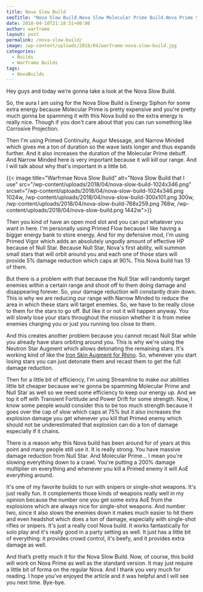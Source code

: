 ```yaml
---
title: Nova Slow Build
seoTitle: "Nova Slow Build.Nova Slow Molecular Prime Build.Nova Prime Slow Build"
date: 2018-04-10T21:18:51+00:00
author: warframe
layout: post
permalink: /nova-slow-build/
image: /wp-content/uploads/2018/04/warframe-nova-slow-build.jpg
categories:
  - Builds
  - Warframe Builds
tags:
  - NovaBuilds
---
```

<span>Hey guys and today we’re gonna take a look at the Nova Slow Build.</span><!--more-->

So, the aura I am using for the Nova Slow Build is Energy Siphon for some extra energy because Molecular Prime is pretty expensive and you're pretty much gonna be spamming it with this Nova build so the extra energy is really nice. Though if you don't care about that you can run something like Corrosive Projection.

Then I'm using Primed Continuity, Augur Message, and Narrow Minded which gives me a ton of duration so the wave lasts longer and thus expands further. And it also increases the duration of the Molecular Prime debuff. And Narrow Minded here is very important because it will kill our range. And I will talk about why that's important in a little bit.

{{< image title="Warfrmae Nova Slow Build" alt="Nova Slow Build that I use" src="/wp-content/uploads/2018/04/nova-slow-build-1024x346.png" srcset="/wp-content/uploads/2018/04/nova-slow-build-1024x346.png 1024w, /wp-content/uploads/2018/04/nova-slow-build-300x101.png 300w, /wp-content/uploads/2018/04/nova-slow-build-768x259.png 768w, /wp-content/uploads/2018/04/nova-slow-build.png 1442w">}}

Then you kind of have an open mod slot and you can put whatever you want in here. I'm personally using Primed Flow because I like having a bigger energy bank to store energy. And for my defensive mod, I'm using Primed Vigor which adds an absolutely ungodly amount of effective HP because of Null Star. Because Null Star, Nova's first ability, will summon small stars that will orbit around you and each one of those stars will provide 5% damage reduction which caps at 90%. This Nova build has 13 of them.

But there is a problem with that because the Null Star will randomly target enemies within a certain range and shoot off to them doing damage and disappearing forever. So, your damage reduction will constantly drain down. This is why we are reducing our range with Narrow Minded to reduce the area in which these stars will target enemies. So, we have to be really close to them for the stars to go off. But like it or not it will happen anyway. You will slowly lose your stars throughout the mission whether it is from melee enemies charging you or just you running too close to them.

And this creates another problem because you cannot recast Null Star while you already have stars orbiting around you. This is why we're using the Neutron Star Augment which allows detonating the remaining stars. It's working kind of like the [Iron Skin Augment for Rhino](https://warframeblog.com/rhino-iron-skin-build/). So, whenever you start losing stars you can just detonate them and recast them to get the full damage reduction.

Then for a little bit of efficiency, I'm using Streamline to make our abilities little bit cheaper because we're gonna be spamming Molecular Prime and Null Star as well so we need some efficiency to keep our energy up. And we top it off with Transient Fortitude and Power Drift for some strength. Now, I know some people would consider this to be too much strength because it goes over the cap of slow which caps at 75% but it also increases the explosion damage you get whenever you kill that Primed enemy which should not be underestimated that explosion can do a ton of damage especially if it chains.

There is a reason why this Nova build has been around for of years at this point and many people still use it. It is really strong. You have massive damage reduction from Null Star. And Molecular Prime&#8230; I mean you're slowing everything down to a crawl. You're putting a 200% damage multiplier on everything and whenever you kill a Primed enemy it will AoE everything around.

It's one of my favorite builds to run with snipers or single-shot weapons. It's just really fun. It complements those kinds of weapons really well in my opinion because the number one you get some extra AoE from the explosions which are always nice for single-shot weapons. And number two, since it also slows the enemies down it makes much easier to hit them and even headshot which does a ton of damage, especially with single-shot rifles or snipers. It's just a really cool Nova build. It works fantastically for solo play and it's really good in a party setting as well. It just has a little bit of everything: it provides crowd control, it's beefy, and it provides extra damage as well.

<span>And that’s pretty much it for the Nova Slow Build. Now, of course, this build will work on Nova Prime as well as the standard version. It may just require a little bit of forma on the regular Nova. And I thank you very much for reading. I hope you’ve enjoyed the article and it was helpful and I will see you next time. Bye-bye.</span>